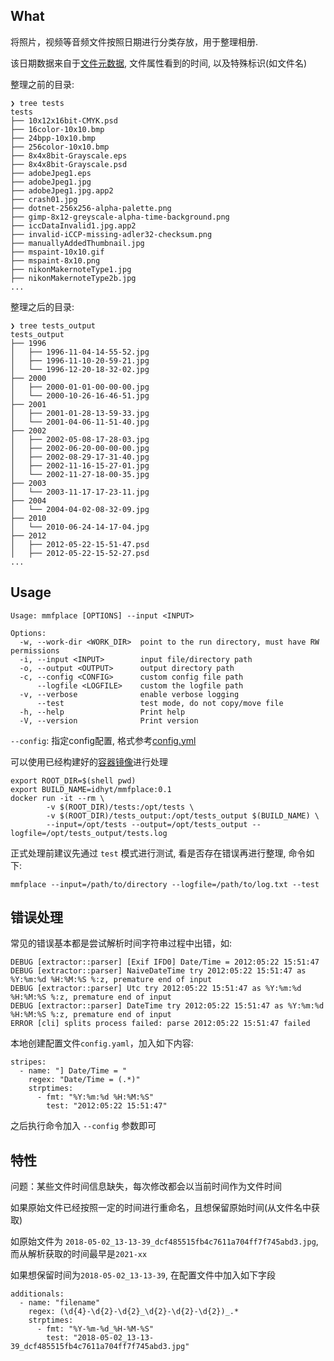## What

将照片，视频等音频文件按照日期进行分类存放，用于整理相册.

该日期数据来自于[文件元数据](https://github.com/drewnoakes/metadata-extractor), 文件属性看到的时间, 以及特殊标识(如文件名)

整理之前的目录:
```
❯ tree tests
tests
├── 10x12x16bit-CMYK.psd
├── 16color-10x10.bmp
├── 24bpp-10x10.bmp
├── 256color-10x10.bmp
├── 8x4x8bit-Grayscale.eps
├── 8x4x8bit-Grayscale.psd
├── adobeJpeg1.eps
├── adobeJpeg1.jpg
├── adobeJpeg1.jpg.app2
├── crash01.jpg
├── dotnet-256x256-alpha-palette.png
├── gimp-8x12-greyscale-alpha-time-background.png
├── iccDataInvalid1.jpg.app2
├── invalid-iCCP-missing-adler32-checksum.png
├── manuallyAddedThumbnail.jpg
├── mspaint-10x10.gif
├── mspaint-8x10.png
├── nikonMakernoteType1.jpg
├── nikonMakernoteType2b.jpg
...

```
整理之后的目录:
```
❯ tree tests_output
tests_output
├── 1996
│   ├── 1996-11-04-14-55-52.jpg
│   ├── 1996-11-10-20-59-21.jpg
│   └── 1996-12-20-18-32-02.jpg
├── 2000
│   ├── 2000-01-01-00-00-00.jpg
│   └── 2000-10-26-16-46-51.jpg
├── 2001
│   ├── 2001-01-28-13-59-33.jpg
│   └── 2001-04-06-11-51-40.jpg
├── 2002
│   ├── 2002-05-08-17-28-03.jpg
│   ├── 2002-06-20-00-00-00.jpg
│   ├── 2002-08-29-17-31-40.jpg
│   ├── 2002-11-16-15-27-01.jpg
│   └── 2002-11-27-18-00-35.jpg
├── 2003
│   └── 2003-11-17-17-23-11.jpg
├── 2004
│   └── 2004-04-02-08-32-09.jpg
├── 2010
│   └── 2010-06-24-14-17-04.jpg
├── 2012
│   ├── 2012-05-22-15-51-47.psd
│   ├── 2012-05-22-15-52-27.psd
...

```

## Usage

```
Usage: mmfplace [OPTIONS] --input <INPUT>

Options:
  -w, --work-dir <WORK_DIR>  point to the run directory, must have RW permissions
  -i, --input <INPUT>        input file/directory path
  -o, --output <OUTPUT>      output directory path
  -c, --config <CONFIG>      custom config file path
      --logfile <LOGFILE>    custom the logfile path
  -v, --verbose              enable verbose logging
      --test                 test mode, do not copy/move file
  -h, --help                 Print help
  -V, --version              Print version
```

`--config`: 指定config配置, 格式参考[config.yml](./builder/config/src/default.yaml)

可以使用已经构建好的[容器镜像](https://hub.docker.com/r/idhyt/mmfplace)进行处理

```shell
export ROOT_DIR=$(shell pwd)
export BUILD_NAME=idhyt/mmfplace:0.1
docker run -it --rm \
        -v $(ROOT_DIR)/tests:/opt/tests \
        -v $(ROOT_DIR)/tests_output:/opt/tests_output $(BUILD_NAME) \
        --input=/opt/tests --output=/opt/tests_output --logfile=/opt/tests_output/tests.log
```

正式处理前建议先通过 `test` 模式进行测试, 看是否存在错误再进行整理, 命令如下:

```shell
mmfplace --input=/path/to/directory --logfile=/path/to/log.txt --test
```

## 错误处理

常见的错误基本都是尝试解析时间字符串过程中出错，如:

```
DEBUG [extractor::parser] [Exif IFD0] Date/Time = 2012:05:22 15:51:47
DEBUG [extractor::parser] NaiveDateTime try 2012:05:22 15:51:47 as %Y:%m:%d %H:%M:%S %:z, premature end of input
DEBUG [extractor::parser] Utc try 2012:05:22 15:51:47 as %Y:%m:%d %H:%M:%S %:z, premature end of input
DEBUG [extractor::parser] DateTime try 2012:05:22 15:51:47 as %Y:%m:%d %H:%M:%S %:z, premature end of input
ERROR [cli] splits process failed: parse 2012:05:22 15:51:47 failed
```

本地创建配置文件`config.yaml`，加入如下内容:

```
stripes:
  - name: "] Date/Time = "
    regex: "Date/Time = (.*)"
    strptimes:
      - fmt: "%Y:%m:%d %H:%M:%S"
        test: "2012:05:22 15:51:47"
```

之后执行命令加入 `--config` 参数即可


## 特性

问题：某些文件时间信息缺失，每次修改都会以当前时间作为文件时间

如果原始文件已经按照一定的时间进行重命名，且想保留原始时间(从文件名中获取)

如原始文件为 `2018-05-02_13-13-39_dcf485515fb4c7611a704ff7f745abd3.jpg`, 而从解析获取的时间最早是`2021-xx`

如果想保留时间为`2018-05-02_13-13-39`, 在配置文件中加入如下字段

```
additionals:
  - name: "filename" 
    regex: (\d{4}-\d{2}-\d{2}_\d{2}-\d{2}-\d{2})_.*
    strptimes:
      - fmt: "%Y-%m-%d_%H-%M-%S"
        test: "2018-05-02_13-13-39_dcf485515fb4c7611a704ff7f745abd3.jpg"
```
